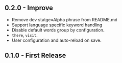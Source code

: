 ## 0.2.0 - Improve
* Remove dev statge=Alpha phrase from README.md
* Support language specific keyword handling
* Disable default words group by configuration.
* `there`, `visit`.
* User configuration and auto-reload on save.

## 0.1.0 - First Release

